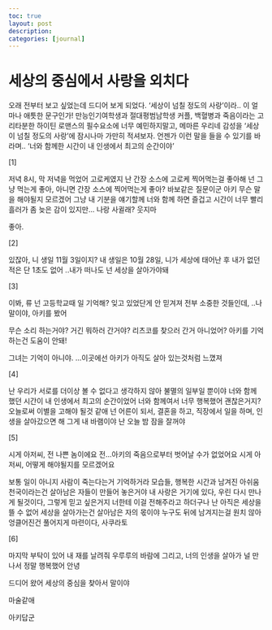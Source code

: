 ```yaml
---
toc: true
layout: post
description:
categories: [journal]
---
```

# 세상의 중심에서 사랑을 외치다

오래 전부터 보고 싶었는데 드디어 보게 되었다.
‘세상이 넘칠 정도의 사랑’이라.. 이 얼마나 애틋한 문구인가!
만능인기여학생과 절대평범남학생 커플, 백혈병과 죽음이라는
고리타분한 하이틴 로맨스의 필수요소에 너무 예민하지말고,
메마른 우리네 감성을 ‘세상이 넘칠 정도의 사랑’에
잠시나마 가만히 적셔보자.
언젠가 이런 말을 들을 수 있기를 바라며..
‘너와 함께한 시간이 내 인생에서 최고의 순간이야’

[1]

저녁 8시, 막 저녁을 먹었어
고로케였지
난 간장 소스에 고로케 찍어먹는걸 좋아해
넌 그냥 먹는게 좋아, 아니면 간장 소스에 찍어먹는게 좋아?
바보같은 질문이군
아키
무슨 말을 해야될지 모르겠어
그냥 내 기분을 얘기할께
너와 함께 하면 즐겁고 시간이 너무 빨리 흘러가
좀 늦은 감이 있지만…
나랑 사귈래?
웃지마

좋아.

[2]

있잖아,
니 생일 11월 3일이지?
내 생일은 10월 28일,
니가 세상에 태어난 후 내가 없던 적은 단 1초도 없어
..내가 떠나도 넌 세상을 살아가야돼

[3]

이봐, 류
넌 고등학교때 일 기억해?
잊고 있었단게 안 믿겨져
전부 소중한 것들인데,
..나 말이야, 아키를 봤어

무슨 소리 하는거야? 거긴 뭐하러 간거야?
리츠코를 찾으러 간거 아니었어?
아키를 기억하는건 도움이 안돼!

그녀는 기억이 아니야.
…이곳에선 아키가 아직도 살아 있는것처럼 느꼈져

[4]

난 우리가 서로를 더이상 볼 수 없다고 생각하지 않아
불멸의 일부일 뿐이야
너와 함께 했던 시간이 내 인생에서 최고의 순간이었어
너와 함께여서 너무 행복했어
괜찮은거지?
오늘로써 이별을 고해야 될것 같애
넌 어른이 되서,
결혼을 하고, 직장에서 일을 하며,
인생을 살아갔으면 해
그게 내 바램이야
난 오늘 밤 잠을 잘꺼야

[5]

시게 아저씨, 전 나쁜 놈이에요
전…아키의 죽음으로부터 벗어날 수가 없었어요
시게 아저씨, 어떻게 해야될지를 모르겠어요

보통 일이 아니지
사람이 죽는다는거
기억하거라
모습들, 행복한 시간과 남겨진 아쉬움
천국이라는건 살아남은 자들이 만들어 놓은거야
내 사랑은 거기에 있다, 우린 다시 만나게 될것이다,
그렇게 믿고 싶은거지
너한테 이걸 전해주라고 하더구나
난 아직은 세상을 뜰 수 없어
세상을 살아가는건 살아남은 자의 몫이야
누구도 뒤에 남겨지는걸 원치 않아
엉클어진건 풀어지게 마련이다, 사쿠라토

[6]

마지막 부탁이 있어
내 재를 날려줘
우루루의 바람에
그리고, 너의 인생을 살아가
널 만나서 정말 행복했어
안녕

드디어 왔어
세상의 중심을 찾아서 말이야

마술같애

아키답군